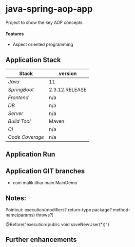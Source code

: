 # java-spring-aop-app
Project to show the key AOP concepts

#### Features
- Aspect oriented programming

## 

## Application Stack

Stack  | version |
--- | --- |  
*Java* | 11
*SpringBoot* |  2.3.12.RELEASE
*Frontend* | n/a
*DB* | n/a
*Server* | n/a
*Build Tool* | Maven
*CI* | n/a
*Code Coverage* | n/a

## Application Run

## Application GIT branches
- com.malik.ithar.main.MainDemo

## Notes:
Pointcut: execution(modifiers? return-type package? method-name(params) throws?)

@Before("execution(public void saveNewUser(*))")


## Further enhancements 